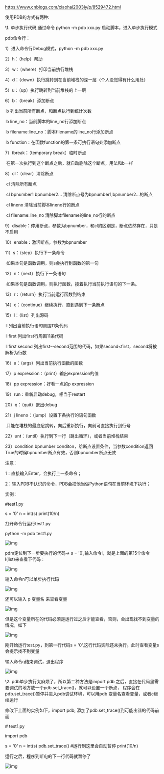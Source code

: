 https://www.cnblogs.com/xiaohai2003ly/p/8529472.html



使用PDB的方式有两种:

\1. 单步执行代码,通过命令 python -m pdb xxx.py 启动脚本，进入单步执行模式

 pdb命令行：

  1）进入命令行Debug模式，python -m pdb xxx.py

  2）h：（help）帮助

  3）w：（where）打印当前执行堆栈

  4）d：（down）执行跳转到在当前堆栈的深一层（个人没觉得有什么用处）

  5）u：（up）执行跳转到当前堆栈的上一层

  6）b：（break）添加断点

​         b 列出当前所有断点，和断点执行到统计次数

​         b line_no：当前脚本的line_no行添加断点

​         b filename:line_no：脚本filename的line_no行添加断点

​         b function：在函数function的第一条可执行语句处添加断点

  7）tbreak：（temporary break）临时断点

​         在第一次执行到这个断点之后，就自动删除这个断点，用法和b一样

  8）cl：（clear）清除断点

​        cl 清除所有断点

​        cl bpnumber1 bpnumber2... 清除断点号为bpnumber1,bpnumber2...的断点

​        cl lineno 清除当前脚本lineno行的断点

​        cl filename:line_no 清除脚本filename的line_no行的断点

  9）disable：停用断点，参数为bpnumber，和cl的区别是，断点依然存在，只是不启用

  10）enable：激活断点，参数为bpnumber

  11）s：（step）执行下一条命令

​        如果本句是函数调用，则s会执行到函数的第一句

  12）n：（next）执行下一条语句

​        如果本句是函数调用，则执行函数，接着执行当前执行语句的下一条。

  13）r：（return）执行当前运行函数到结束

  14）c：（continue）继续执行，直到遇到下一条断点

  15）l：（list）列出源码

​         l 列出当前执行语句周围11条代码

​         l first 列出first行周围11条代码

​         l first second 列出first--second范围的代码，如果second<first，second将被解析为行数

  16）a：（args）列出当前执行函数的函数

  17）p expression：（print）输出expression的值

  18）pp expression：好看一点的p expression

  19）run：重新启动debug，相当于restart

  20）q：（quit）退出debug

  21）j lineno：（jump）设置下条执行的语句函数

​        只能在堆栈的最底层跳转，向后重新执行，向前可直接执行到行号

  22）unt：（until）执行到下一行（跳出循环），或者当前堆栈结束

  23）condition bpnumber conditon，给断点设置条件，当参数condition返回True的时候bpnumber断点有效，否则bpnumber断点无效

 

注意：

  1：直接输入Enter，会执行上一条命令；

  2：输入PDB不认识的命令，PDB会把他当做Python语句在当前环境下执行；

 

实例：

\#test1.py

s = '0'
n = int(s)
print(10/n)

打开命令行运行test1.py

python -m pdb test1.py

 

![img](https://images2018.cnblogs.com/blog/319359/201803/319359-20180309163354386-1614433168.png)

pdm定位到下一步要执行的代码-> s = '0',输入命令l，就是上面的第15个命令l(list)来查看下代码：

![img](https://images2018.cnblogs.com/blog/319359/201803/319359-20180309163621591-1980237421.png)

输入命令n可以单步执行代码

![img](https://images2018.cnblogs.com/blog/319359/201803/319359-20180309163653740-593951858.png)

还可以输入 p 变量名  来查看变量

![img](https://images2018.cnblogs.com/blog/319359/201803/319359-20180309163813156-1165344911.png)

但是这个变量所在的代码必须是运行过之后才能查看，否则，会出现找不到变量的情况，如下

![img](https://images2018.cnblogs.com/blog/319359/201803/319359-20180309163932447-2075309546.png)

刚开始运行test.py，到第一行代码s = '0',这行代码实际还未执行。此时查看变量s会提示找不到变量

 

输入命令q结束调试，退出程序

![img](https://images2018.cnblogs.com/blog/319359/201803/319359-20180309164118781-2139918220.png)

 \2. pdb单步执行太麻烦了，所以第二种方法是import pdb 之后，直接在代码里需要调试的地方放一个pdb.set_trace()，就可以设置一个断点， 程序会在pdb.set_trace()暂停并进入pdb调试环境，可以用pdb 变量名查看变量，或者c继续运行

修改下上面的实例如下，import pdb, 添加了pdb.set_trace()到可能出错的代码前面

\# test1.py

import pdb


s = '0'
n = int(s)
pdb.set_trace() #运行到这里会自动暂停
print(10/n)

运行之后，程序到断电的下一行代码就暂停了

![img](https://images2018.cnblogs.com/blog/319359/201803/319359-20180309165146483-932831565.png)